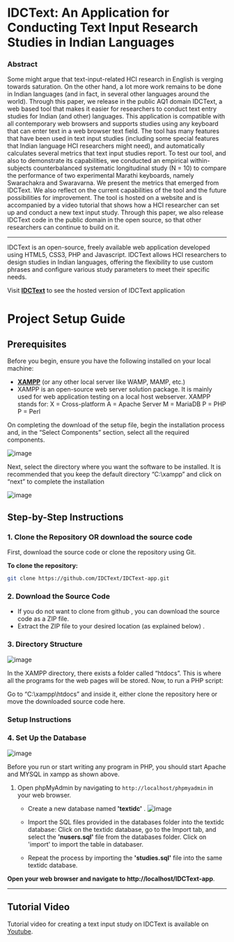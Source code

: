 # IDCText: An Application for Conducting Text Input Research Studies in Indian Languages

### Abstract 
Some might argue that text-input-related HCI research in English is verging towards saturation. On the other hand, a lot more work remains to be done in Indian languages (and in fact, in several other languages around the world). Through this paper, we release in the public AQ1 domain IDCText, a web based tool that makes it easier for researchers to conduct text entry studies for Indian (and other) languages. This application is compatible with all contemporary web browsers and supports studies using any keyboard that can enter text in a web browser text field. The tool has many features that have been used in text input studies (including some special features that Indian language HCI researchers might need), and automatically calculates several metrics that text input studies report. To test our tool, and also to demonstrate its capabilities, we conducted an empirical within-subjects counterbalanced systematic longitudinal study (N = 10) to compare the performance of two experimental Marathi keyboards, namely Swarachakra and Swaravarna. We present the metrics that emerged from IDCText. We also reflect on the current capabilities of the tool and the future possibilities for improvement. The tool is hosted on a website and is accompanied by a video tutorial that shows how a HCI researcher can set up and conduct a new text input study. Through this paper, we also release IDCText code in the public domain in the open source, so that other researchers can continue to build on it.


--------------------------------------------------------------------------------------------------------------------------------


IDCText is an open-source, freely available web application developed using HTML5, CSS3, PHP and Javascript. IDCText allows HCI researchers to design studies in Indian languages, offering the flexibility to use custom phrases and configure various study parameters to meet their specific needs.

Visit [**IDCText**](http://idid.in/IDCtext/)  to see the hosted version of IDCText application


# Project Setup Guide 
## Prerequisites
Before you begin, ensure you have the following installed on your local machine:
- [**XAMPP**](https://www.apachefriends.org/index.html) (or any other local server like WAMP, MAMP, etc.)
- XAMPP is an open-source web server solution package. It is mainly used for web application testing on a local host webserver.
XAMPP stands for:
X = Cross-platform
A = Apache Server
M = MariaDB
P = PHP
P = Perl

On completing the download of the setup file, begin the installation process and, in the “Select Components” section, select all the required components.

![image](https://github.com/user-attachments/assets/87332a04-5ae4-41b4-8cd8-62186ae80484)

Next, select the directory where you want the software to be installed. It is recommended that you keep the default directory “C:\xampp” and click on “next” to complete the installation

![image](https://github.com/user-attachments/assets/65e66106-5c0b-40d5-816d-aace1fd0e099)



## Step-by-Step Instructions

### 1. Clone the Repository OR download the source code
First, download the source code or clone the repository using Git.

**To clone the repository:**
```bash
git clone https://github.com/IDCText/IDCText-app.git
```

### 2. Download the Source Code

- If you do not want to clone from github , you can download the source code as a ZIP file.
- Extract the ZIP file to your desired location (as explained below) .

### 3. Directory Structure
![image](https://github.com/user-attachments/assets/2f778b1f-cdc2-40d0-9832-3ce68e71ceea)

  In the XAMPP directory, there exists a folder called “htdocs”. This is where all the programs for the web pages will be stored.
   Now, to run a PHP script:
   
   Go to “C:\xampp\htdocs” and inside it, either clone the repository here or move the downloaded source code here.

### Setup Instructions

### 4. Set Up the Database
![image](https://github.com/user-attachments/assets/f4b66c0f-c490-4867-bfe9-bc95acbd32d7)

Before you run or start writing any program in PHP, you should start Apache and MYSQL in xampp as shown above.

1. Open phpMyAdmin by navigating to `http://localhost/phpmyadmin` in your web browser.
     - Create a new database named **'textidc'** .
  ![image](https://github.com/user-attachments/assets/61294ceb-846d-45b4-8c95-a3adf12548d8)

    - Import the SQL files provided in the databases folder into the textidc database:
      Click on the textidc database, go to the Import tab, and select the **'nusers.sql'** file from the databases folder. Click on 'import' to import the table in databaser.
    - Repeat the process by importing the **'studies.sql'** file into the same textidc database.


**Open your web browser and navigate to http://localhost/IDCText-app**.


--------------------------------------------------------------------------------------------------------------------------------

## Tutorial Video 

Tutorial video for creating a text input study on IDCText is available on [Youtube](https://www.youtube.com/watch?v=zjOIJ0RGGFE).

